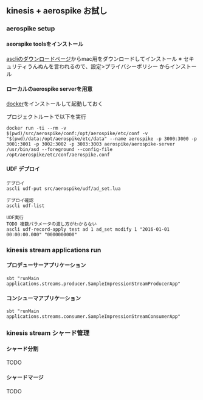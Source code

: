 ## kinesis + aerospike お試し

### aerospike setup

#### aeorspike toolsをインストール
[ascliのダウンロードページ](http://www.aerospike.jp/download/tools/3.7.5/)からmac用をダウンロードしてインストール
※ セキュリティうんぬんを言われるので、設定>プライバシーポリシー からインストール

#### ローカルのaerospike serverを用意
[docker](https://docs.docker.com/docker-for-mac/)をインストールして起動しておく

プロジェクトルートで以下を実行
```
docker run -ti --rm -v $(pwd)/src/aerospike/conf:/opt/aerospike/etc/conf -v "$(pwd)/data:/opt/aerospike/etc/data" --name aerospike -p 3000:3000 -p 3001:3001 -p 3002:3002 -p 3003:3003 aerospike/aerospike-server /usr/bin/asd --foreground --config-file /opt/aerospike/etc/conf/aerospike.conf
```

#### UDF デプロイ
```
デプロイ
ascli udf-put src/aerospike/udf/ad_set.lua

デプロイ確認
ascli udf-list

UDF実行
TODO 複数パラメータの渡し方がわからない
ascli udf-record-apply test ad 1 ad_set modify 1 "2016-01-01 00:00:00.000" "0000000000"
```


### kinesis stream applications run

#### プロデューサーアプリケーション
```
sbt "runMain applications.streams.producer.SampleImpressionStreamProducerApp"
````

#### コンシューマアプリケーション
```
sbt "runMain applications.streams.consumer.SampleImpressionStreamConsumerApp"
```

### kinesis stream シャード管理

#### シャード分割
TODO

#### シャードマージ
TODO 

